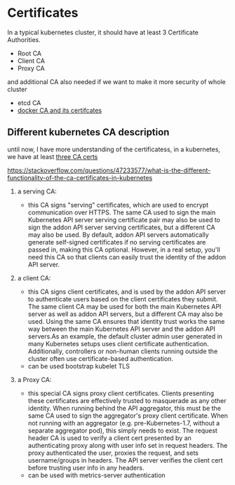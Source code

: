 # Certificates

In a typical kubernetes cluster, it should have at least 3 Certificate Authorities. 
- Root CA
- Client CA
- Proxy CA

and additional CA also needed if we want to make it more security of whole cluster 
- etcd CA
- [docker CA and its certifcates](../Docker/index.md#4-Create-certificates)

## Different kubernetes CA description 


until now, I have more understanding of the certificatess, in a kubernetes, we have at least [three CA certs](https://github.com/kubernetes-incubator/apiserver-builder/blob/master/docs/concepts/auth.md#certificates-overview)

https://stackoverflow.com/questions/47233577/what-is-the-different-functionality-of-the-ca-certificates-in-kubernetes

1. a serving CA: 
    - this CA signs "serving" certificates, which are used to encrypt communication over HTTPS. The same CA used to sign the main Kubernetes API server serving certificate pair may also be used to sign the addon API server serving certificates, but a different CA may also be used. By default, addon API servers automatically generate self-signed certificates if no serving certificates are passed in, making this CA optional. However, in a real setup, you'll need this CA so that clients can easily trust the identity of the addon API server.

2. a client CA: 
    - this CA signs client certificates, and is used by the addon API server to authenticate users based on the client certificates they submit. The same client CA may be used for both the main Kubernetes API server as well as addon API servers, but a different CA may also be used. Using the same CA ensures that identity trust works the same way between the main Kubernetes API server and the addon API servers.As an example, the default cluster admin user generated in many Kubernetes setups uses client certificate authentication. Additionally, controllers or non-human clients running outside the cluster often use certificate-based authentication.
    - can be used bootstrap kubelet TLS 

3. a Proxy CA: 
    - this special CA signs proxy client certificates. Clients presenting these certificates are effectively trusted to masquerade as any other identity. When running behind the API aggregator, this must be the same CA used to sign the aggregator's proxy client certificate. When not running with an aggregator (e.g. pre-Kubernetes-1.7, without a separate aggregator pod), this simply needs to exist. The request header CA is used to verify a client cert presented by an authenticating proxy along with user info set in request headers. The proxy authenticated the user, proxies the request, and sets username/groups in headers. The API server verifies the client cert before trusting user info in any headers.
    - can be used with metrics-server authentication
